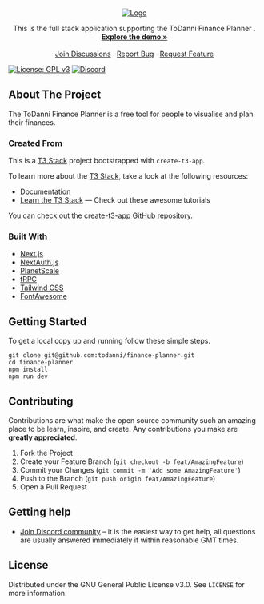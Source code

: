 <!-- MARKDOWN LINKS & IMAGES -->

[repo-url]: https://github.com/todanni/finance-planner

<!-- PROJECT LOGO -->
<br />
<p align="center">
  <a href="https://github.com/todanni">
    <img src="https://i.imgur.com/HrJnOou.png" alt="Logo">
  </a>

  <p align="center">
    This is the full stack application supporting the ToDanni Finance Planner . 
    <br />
    <a href="https://finance.todanni.com/"><strong>Explore the demo »</strong></a>
    <br />
    <br />
    <a href="https://discord.gg/Q7yU6zqBcG">Join Discussions</a>
    ·
    <a href="https://github.com/toDanni/finance-planner/issues">Report Bug</a>
    ·
    <a href="https://github.com/toDanni/finance-planner/issues">Request Feature</a>
  </p>
</p>

[![License: GPL v3](https://img.shields.io/badge/License-GPLv3-blue.svg)](https://www.gnu.org/licenses/gpl-3.0) [![Discord](https://img.shields.io/badge/Chat%20on-Discord-%235865f2)](https://discord.gg/Q7yU6zqBcG)

<!-- ABOUT THE PROJECT -->

## About The Project

The ToDanni Finance Planner is a free tool for people to visualise and plan their finances.

### Created From

This is a [T3 Stack](https://create.t3.gg/) project bootstrapped with `create-t3-app`.

To learn more about the [T3 Stack](https://create.t3.gg/), take a look at the following resources:

- [Documentation](https://create.t3.gg/)
- [Learn the T3 Stack](https://create.t3.gg/en/faq#what-learning-resources-are-currently-available) — Check out these awesome tutorials

You can check out the [create-t3-app GitHub repository](https://github.com/t3-oss/create-t3-app).

### Built With

- [Next.js](https://nextjs.org)
- [NextAuth.js](https://next-auth.js.org)
- [PlanetScale](https://planetscale.com/)
- [tRPC](https://trpc.io)
- [Tailwind CSS](https://tailwindcss.com)
- [FontAwesome](https://fontawesome.com/)

<!-- GETTING STARTED -->

## Getting Started

To get a local copy up and running follow these simple steps.

```shell
git clone git@github.com:todanni/finance-planner.git
cd finance-planner
npm install
npm run dev
```

<!-- CONTRIBUTING -->

## Contributing

Contributions are what make the open source community such an amazing place to be learn, inspire, and create. Any contributions you make are **greatly appreciated**.

1. Fork the Project
2. Create your Feature Branch (`git checkout -b feat/AmazingFeature`)
3. Commit your Changes (`git commit -m 'Add some AmazingFeature'`)
4. Push to the Branch (`git push origin feat/AmazingFeature`)
5. Open a Pull Request

<!-- Getting help -->

## Getting help

- [Join Discord community](https://discord.gg/Q7yU6zqBcG) – it is the easiest way to get help, all questions are usually answered immediately if within reasonable GMT times.

<!-- LICENSE -->

## License

Distributed under the GNU General Public License v3.0. See `LICENSE` for more information.
